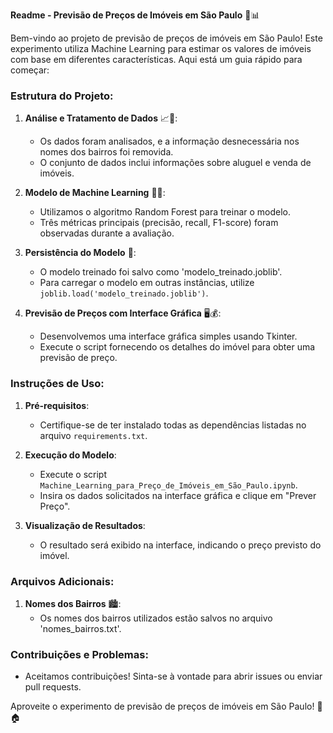 **Readme - Previsão de Preços de Imóveis em São Paulo** 🏡📊

Bem-vindo ao projeto de previsão de preços de imóveis em São Paulo! Este experimento utiliza Machine Learning para estimar os valores de imóveis com base em diferentes características. Aqui está um guia rápido para começar:

### Estrutura do Projeto:

1. **Análise e Tratamento de Dados** 📈🧹:
   - Os dados foram analisados, e a informação desnecessária nos nomes dos bairros foi removida.
   - O conjunto de dados inclui informações sobre aluguel e venda de imóveis.

2. **Modelo de Machine Learning** 🤖🌲:
   - Utilizamos o algoritmo Random Forest para treinar o modelo.
   - Três métricas principais (precisão, recall, F1-score) foram observadas durante a avaliação.

3. **Persistência do Modelo** 💾:
   - O modelo treinado foi salvo como 'modelo_treinado.joblib'.
   - Para carregar o modelo em outras instâncias, utilize `joblib.load('modelo_treinado.joblib')`.

4. **Previsão de Preços com Interface Gráfica** 🖥️💰:
   - Desenvolvemos uma interface gráfica simples usando Tkinter.
   - Execute o script fornecendo os detalhes do imóvel para obter uma previsão de preço.

### Instruções de Uso:

1. **Pré-requisitos**:
   - Certifique-se de ter instalado todas as dependências listadas no arquivo `requirements.txt`.

2. **Execução do Modelo**:
   - Execute o script `Machine_Learning_para_Preço_de_Imóveis_em_São_Paulo.ipynb`.
   - Insira os dados solicitados na interface gráfica e clique em "Prever Preço".

3. **Visualização de Resultados**:
   - O resultado será exibido na interface, indicando o preço previsto do imóvel.

### Arquivos Adicionais:

1. **Nomes dos Bairros** 🏙️:
   - Os nomes dos bairros utilizados estão salvos no arquivo 'nomes_bairros.txt'.

### Contribuições e Problemas:

- Aceitamos contribuições! Sinta-se à vontade para abrir issues ou enviar pull requests.

Aproveite o experimento de previsão de preços de imóveis em São Paulo! 🚀🏠
